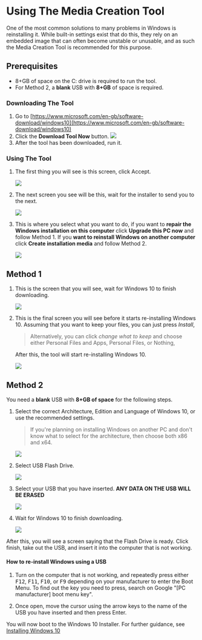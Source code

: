 # Using The Media Creation Tool


One of the most common solutions to many problems in Windows is reinstalling it. While built-in settings exist that do this, they rely on an embedded image that can often become unstable or unusable, and as such the Media Creation Tool is recommended for this purpose.

## Prerequisites
 * 8+GB of space on the C: drive is required to run the tool.
 * For Method 2, a **blank** USB with **8+GB** of space is required.

### Downloading The Tool
1. Go to [https://www.microsoft.com/en-gb/software-download/windows10](https://www.microsoft.com/en-gb/software-download/windows10)
2. Click the **Download Tool Now** button. 
    ![](img/using-the-media-creation-tool/downloadtoolnow.png)
3. After the tool has been downloaded, run it.

### Using The Tool

1. The first thing you will see is this screen, click Accept.

    ![](img/using-the-media-creation-tool/licenseterms.png)

2. The next screen you see will be this, wait for the installer to send you to the next.


    ![](img/using-the-media-creation-tool/gettingthings.png)

3. This is where you select what you want to do, if you want to **repair the Windows installation on this computer** click **Upgrade this PC now** and follow Method 1. If you **want to reinstall Windows on another computer** click **Create installation media** and follow Method 2.

    ![](img/using-the-media-creation-tool/whatdoyouwanttodo.png)



## Method 1

1. This is the screen that you will see, wait for Windows 10 to finish downloading.

    ![](img/using-the-media-creation-tool/downloading.png)

2. This is the final screen you will see before it starts re-installing Windows 10. Assuming that you want to keep your files, you can just press *Install*,
    > Alternatively, you can click *change what to keep* and choose either Personal Files and Apps, Personal Files, or Nothing,

    After this, the tool will start re-installing Windows 10.

    ![](img/using-the-media-creation-tool/readytoinstall.png)

## Method 2

You need a **blank** USB with **8+GB of space** for the following steps. 

1. Select the correct Architecture, Edition and Language of Windows 10, or use the recommended settings.
    > If you're planning on installing Windows on another PC and don't know what to select for the architecture, then choose both x86 and x64.

    ![](img/using-the-media-creation-tool/changelanguagearchitecture.png)

2. Select USB Flash Drive.

    ![](img/using-the-media-creation-tool/mediatouse.png)

3. Select your USB that you have inserted. **ANY DATA ON THE USB WILL BE ERASED**

    ![](img/using-the-media-creation-tool/selectusb.png)

4. Wait for Windows 10 to finish downloading.

    ![](img/using-the-media-creation-tool/downloading.png)

After this, you will see a screen saying that the Flash Drive is ready. Click finish, take out the USB, and insert it into the computer that is not working.

#### How to re-install Windows using a USB

1. Turn on the computer that is not working, and repeatedly press either <kbd>F12</kbd>, <kbd>F11</kbd>, <kbd>F10</kbd>, or <kbd>F9</kbd> depending on your manufacturer to enter the Boot Menu. To find out the key you need to press, search on Google "[PC manufacturer] boot menu key".

2. Once open, move the cursor using the arrow keys to the name of the USB you have inserted and then press Enter.

You will now boot to the Windows 10 Installer. For further guidance, see [Installing Windows 10](installing-windows-10)
